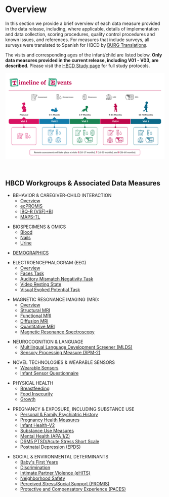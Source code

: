 # Overview

In this section we provide a brief overview of each data measure provided in the data release, including, where applicable, details of implementation and data collection, scoring procedures, quality control procedures and known issues, and references. For measures that include surveys, all surveys were translated to Spanish for HBCD by [BURG Translations](https://burgtranslations.com/our-services/). 

The visits and corresponding ages of the infant/child are listed below. **Only data measures provided in the current release, including V01 - V03, are described**. Please visit the [HBCD Study page](https://hbcdstudy.org/study-protocols/) for full study protocols.

![](../images/timeline-img.png)

<br>

## HBCD Workgroups & Associated Data Measures
<ul>
<li>BEHAVIOR & CAREGIVER-CHILD INTERACTION
<ul>
<li><a href="beh_CG_interaction/overview">Overview</a></li>
<li><a href="beh_CG_interaction/ecPROMIS">ecPROMIS</a></li>
<li><a href="beh_CG_interaction/IBQ-R">IBQ-R (VSF)+BI</a></li>
<li><a href="beh_CG_interaction/MAPS-TL">MAPS-TL</a></li></ul>
</li>
</ul>

<ul>
<li>BIOSPECIMENS & OMICS
<ul>
<li><a href="biospecimens/blood">Blood</a></li>
<li><a href="biospecimens/nails">Nails</a></li>
<li><a href="biospecimens/urine">Urine</a></li></ul>
</li>
</ul>

<ul>
<li><a href="demographics">DEMOGRAPHICS</a></li>
</ul>

<ul>
<li>ELECTROENCEPHALOGRAM (EEG) 
<ul>
<li><a href="eeg/overview">Overview</a></li>
<li><a href="eeg/faces_task">Faces Task</a></li>
<li><a href="eeg/aud_mm">Auditory Mismatch Negativity Task</a></li>
<li><a href="eeg/video_rs">Video Resting State</a></li>
<li><a href="eeg/vis_ep_task">Visual Evoked Potential Task</a> </li></ul>
</li>
</ul>

<ul>
<li>MAGNETIC RESONANCE IMAGING (MRI):
<ul>
<li><a href="mri/overview">Overview</a></li>
<li><a href="mri/smri">Structural MRI</a></li>
<li><a href="mri/fmri">Functional MRI</a></li>
<li><a href="mri/dmri">Diffusion MRI</a></li>
<li><a href="mri/qmri">Quantitative MRI</a></li>
<li><a href="mri/mrs">Magnetic Resonance Spectroscopy</a></li></ul>
</li>
</ul>

<ul>
<li>NEUROCOGNITION & LANGUAGE 
<ul>
<li><a href="neurocog/MLDS">Multilingual Language Development Screener (MLDS)</a> </li>
<li><a href="neurocog/SPM2">Sensory Processing Measure (SPM-2)</a> </li></ul>
</li>
</ul>

<ul>
<li>NOVEL TECHNOLOGIES & WEARABLE SENSORS 
<ul>
<li><a href="sensors/wearable_sensors">Wearable Sensors</a></li>
<li><a href="sensors/sensor_questionnaire">Infant Sensor Questionnaire</a></li></ul>
</li>
</ul>

<ul>
<li>PHYSICAL HEALTH 
<ul>
<li><a href="physicalhealth#breastfeeding">Breastfeeding</a></li>
<li><a href="physicalhealth#food-insecurity">Food Insecurity</a></li>
<li><a href="physicalhealth#growth">Growth</a></li>
</ul>
</li>
</ul>

<ul>
<li>PREGNANCY & EXPOSURE, INCLUDING SUBSTANCE USE
<ul>
<li><a href="pregexp/psych_history">Personal & Family Psychiatric History</a></li>
<li><a href="pregexp/preghealth_all">Pregnancy Health Measures</a></li>
<li><a href="pregexp/infanthealth">Infant Health-V2</a></li>
<li><a href="pregexp/substanceuse_all">Substance Use Measures</a></li>
<li><a href="pregexp/mentalhealth">Mental Health (APA 1/2)</a></li>
<li><a href="pregexp/NSESSS">DSM5 PTSD/Acute Stress Short Scale</a></li>
<li><a href="pregexp/EPDS">Postnatal Depression (EPDS)</a></li>
</ul>
</li>
</ul>

<ul>
<li>SOCIAL & ENVIRONMENTAL DETERMINANTS
<ul>
<li><a href="socenv_determinants/bfy">Baby's First Years</a></li>
<li><a href="socenv_determinants/discrimination">Discrimination</a></li>
<li><a href="socenv_determinants/eHITS">Intimate Partner Violence (eHITS)</a></li>
<li><a href="socenv_determinants/neighborhood_safety">Neighborhood Safety</a></li>
<li><a href="socenv_determinants/PROMIS">Perceived Stress/Social Support (PROMIS)</a></li>
<li><a href="socenv_determinants/PACES">Protective and Compensatory Experience (PACES)</a></li>
</ul>
</li>
</ul>